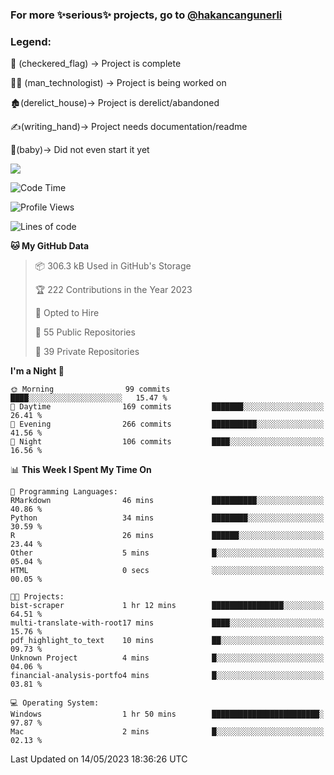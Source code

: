 ### For more ✨serious✨ projects, go to [@hakancangunerli](https://github.com/hakancangunerli)


### Legend:


🏁 (checkered_flag) -> Project is complete

👨‍💻 (man_technologist)   -> Project is being worked on

🏚️(derelict_house)-> Project is derelict/abandoned

✍️(writing_hand)-> Project needs documentation/readme

👶(baby)-> Did not even start it yet

![](https://github-readme-stats.vercel.app/api/top-langs/?username=hakancangunerli&layout=compact&hide=tex,html,shell,CSS,Ruby,Makefile,EmberScript,MATLAB,C&langs_count=6&exclude_repo=2015-csharp,gt_code,gsu_code,uga_code,uga_robotics)

<!--START_SECTION:waka-->
![Code Time](http://img.shields.io/badge/Code%20Time-437%20hrs%2048%20mins-blue)

![Profile Views](http://img.shields.io/badge/Profile%20Views-175-blue)

![Lines of code](https://img.shields.io/badge/From%20Hello%20World%20I%27ve%20Written-3.1%20million%20lines%20of%20code-blue)

**🐱 My GitHub Data** 

> 📦 306.3 kB Used in GitHub's Storage 
 > 
> 🏆 222 Contributions in the Year 2023
 > 
> 💼 Opted to Hire
 > 
> 📜 55 Public Repositories 
 > 
> 🔑 39 Private Repositories 
 > 
**I'm a Night 🦉** 

```text
🌞 Morning                99 commits          ████░░░░░░░░░░░░░░░░░░░░░   15.47 % 
🌆 Daytime                169 commits         ███████░░░░░░░░░░░░░░░░░░   26.41 % 
🌃 Evening                266 commits         ██████████░░░░░░░░░░░░░░░   41.56 % 
🌙 Night                  106 commits         ████░░░░░░░░░░░░░░░░░░░░░   16.56 % 
```


📊 **This Week I Spent My Time On** 

```text
💬 Programming Languages: 
RMarkdown                46 mins             ██████████░░░░░░░░░░░░░░░   40.86 % 
Python                   34 mins             ████████░░░░░░░░░░░░░░░░░   30.59 % 
R                        26 mins             ██████░░░░░░░░░░░░░░░░░░░   23.44 % 
Other                    5 mins              █░░░░░░░░░░░░░░░░░░░░░░░░   05.04 % 
HTML                     0 secs              ░░░░░░░░░░░░░░░░░░░░░░░░░   00.05 % 

🐱‍💻 Projects: 
bist-scraper             1 hr 12 mins        ████████████████░░░░░░░░░   64.51 % 
multi-translate-with-root17 mins             ████░░░░░░░░░░░░░░░░░░░░░   15.76 % 
pdf_highlight_to_text    10 mins             ██░░░░░░░░░░░░░░░░░░░░░░░   09.73 % 
Unknown Project          4 mins              █░░░░░░░░░░░░░░░░░░░░░░░░   04.06 % 
financial-analysis-portfo4 mins              █░░░░░░░░░░░░░░░░░░░░░░░░   03.81 % 

💻 Operating System: 
Windows                  1 hr 50 mins        ████████████████████████░   97.87 % 
Mac                      2 mins              █░░░░░░░░░░░░░░░░░░░░░░░░   02.13 % 
```


 Last Updated on 14/05/2023 18:36:26 UTC
<!--END_SECTION:waka-->


